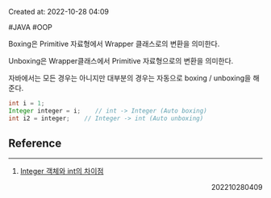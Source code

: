 Created at: 2022-10-28 04:09

#JAVA #OOP 

Boxing은 Primitive 자료형에서 Wrapper 클래스로의 변환을 의미한다.

Unboxing은 Wrapper클래스에서 Primitive 자료형으로의 변환을 의미한다.

자바에서는 모든 경우는 아니지만 대부분의 경우는 자동으로 boxing / unboxing을 해준다.
```java
int i = 1;
Integer integer = i;    // int -> Integer (Auto boxing)
int i2 = integer;    // Integer -> int (Auto unboxing)

```

## Reference
---
1. [Integer 객체와 int의 차이점](https://includestdio.tistory.com/1)
<div style="text-align: right"> 202210280409 </div>